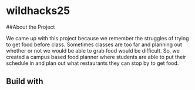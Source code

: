 # wildhacks25

##About the Project

We came up with this project because we remember the struggles of trying to get food before class. Sometimes classes are too far and planning out whether or not we would be able to grab food would be difficult. So, we created a campus based food planner where students are able to put their schedule in and plan out what restaurants they can stop by to get food.

## Build with
